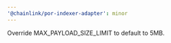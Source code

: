 ```yaml
---
'@chainlink/por-indexer-adapter': minor
---
```


Override MAX_PAYLOAD_SIZE_LIMIT to default to 5MB.
